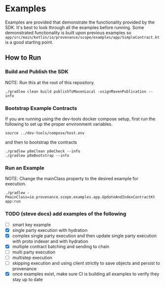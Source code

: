 # Examples

Examples are provided that demonstrate the functionality provided by the SDK. It's best
to look through all the examples before running. Some demonstrated functionality is built upon
previous examples so `app/src/main/kotlin/io/provenance/scope/examples/app/SimpleContract.kt` is
a good starting point.

## How to Run

### Build and Publish the SDK

NOTE: Run this at the root of this repository.

```
./gradlew clean build publishToMavenLocal -xsignMavenPublication --info
```

### Bootstrap Example Contracts

If you are running using the dev-tools docker compose setup, first run the following to set up the proper environment variables.
```
source ../dev-tools/compose/host.env
```
and then to bootstrap the contracts

```
./gradlew p8eClean p8eCheck --info
./gradlew p8eBootstrap --info
```

### Run an Example

NOTE: Change the mainClass property to the desired example for execution.

```
./gradlew -PmainClass=io.provenance.scope.examples.app.UpdateAndIndexContractKt app:run
```

### TODO (steve docs) add examples of the following
- [ ] smart key example
- [x] single party execution with hydration
- [x] complex single party execution and then update single party execution with proto indexer and with hydration
- [x] multiple contract batching and sending to chain
- [ ] multi party execution
- [ ] multistep execution
- [ ] skipping execution and using client strictly to save objects and persist to provenance
- [x] once examples exist, make sure CI is building all examples to verify they stay up to date

